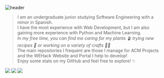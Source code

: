 ![header](https://capsule-render.vercel.app/api?type=waving&color=a1bf93&height=140&section=header&text=Hi%20I%20am%20Clara!&fontSize=50)
> I am an undergraduate junior studying Software Engineering with a minor in Spanish.
\
I have the most experience with Web Development, but I am also gaining more experience with Python and Machine Learning.
\
*In my free time, you can find me caring for my plants 🪴 trying new recipes 🍳 or working on a variety of crafts 🧶🎨*
\
The main repositories I frequent are those I manage for ACM Projects and the WEHack Website and Portal I help to develop!
\
Enjoy some stats on my GitHub and feel free to explore! ✨
>

![](http://github-profile-summary-cards.vercel.app/api/cards/profile-details?username=ClaraConner&theme=zenburn)
![](http://github-profile-summary-cards.vercel.app/api/cards/most-commit-language?username=ClaraConner&theme=zenburn)
![](http://github-profile-summary-cards.vercel.app/api/cards/stats?username=ClaraConner&theme=zenburn)


<!--
**ClaraConner/ClaraConner** is a ✨ _special_ ✨ repository because its `README.md` (this file) appears on your GitHub profile.

Here are some ideas to get you started:

- 🔭 I’m currently working on ...
- 🌱 I’m currently learning ...
- 👯 I’m looking to collaborate on ...
- 🤔 I’m looking for help with ...
- 💬 Ask me about ...
- 📫 How to reach me: ...
- 😄 Pronouns: ...
- ⚡ Fun fact: ...
-->
